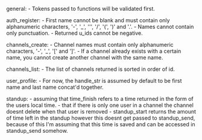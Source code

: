 general:
    - Tokens passed to functions will be validated first.

auth_register:
    - First name cannot be blank and must contain only alphanumeric characters,
      '-', '_', ''', '/', '(', ')' and '.'.
    - Names cannot contain only punctuation.
    - Returned u_ids cannot be negative.

channels_create:
    - Channel names must contain only alphanumeric characters, '-', '_', '[' and
      ']'.
    - If a channel already exists with a certain name, you cannot create another
      channel with the same name.

channels_list:
    - The list of channels returned is sorted in order of id.

user_profile:
    - For now, the handle_str is assumed by default to be first name and last
      name concat'd together.
    
standup:
    - assuming that time_finish refers to a time returned in the form of the users local time.
    - that if there is only one user in a channel the channel doesnt delete when that user is removed
    - standup_start returns the amount of time left in the standup however this doesnt get passed to 
    standup_send, because of this I'm assuming that this time is saved and can be accessed in 
    standup_send somehow.
